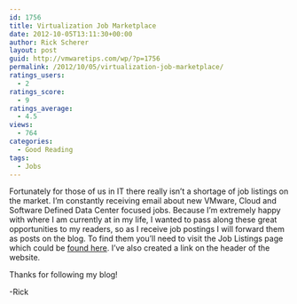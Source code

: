 ```yaml
---
id: 1756
title: Virtualization Job Marketplace
date: 2012-10-05T13:11:30+00:00
author: Rick Scherer
layout: post
guid: http://vmwaretips.com/wp/?p=1756
permalink: /2012/10/05/virtualization-job-marketplace/
ratings_users:
  - 2
ratings_score:
  - 9
ratings_average:
  - 4.5
views:
  - 764
categories:
  - Good Reading
tags:
  - Jobs
---
```

Fortunately for those of us in IT there really isn&#8217;t a shortage of job listings on the market. I&#8217;m constantly receiving email about new VMware, Cloud and Software Defined Data Center focused jobs. Because I&#8217;m extremely happy with where I am currently at in my life, I wanted to pass along these great opportunities to my readers, so as I receive job postings I will forward them as posts on the blog. To find them you&#8217;ll need to visit the Job Listings page which could be [found here](http://vmwaretips.com/wp/category/jobs/ "Job Listings"). I&#8217;ve also created a link on the header of the website.

Thanks for following my blog!
  
-Rick